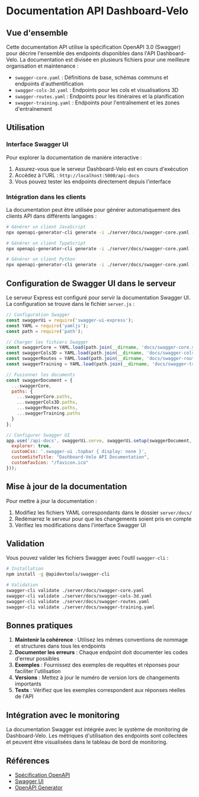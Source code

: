 # Documentation API Dashboard-Velo

## Vue d'ensemble

Cette documentation API utilise la spécification OpenAPI 3.0 (Swagger) pour décrire l'ensemble des endpoints disponibles dans l'API Dashboard-Velo. La documentation est divisée en plusieurs fichiers pour une meilleure organisation et maintenance :

- `swagger-core.yaml` : Définitions de base, schémas communs et endpoints d'authentification
- `swagger-cols-3d.yaml` : Endpoints pour les cols et visualisations 3D
- `swagger-routes.yaml` : Endpoints pour les itinéraires et la planification
- `swagger-training.yaml` : Endpoints pour l'entraînement et les zones d'entraînement

## Utilisation

### Interface Swagger UI

Pour explorer la documentation de manière interactive :

1. Assurez-vous que le serveur Dashboard-Velo est en cours d'exécution
2. Accédez à l'URL : `http://localhost:5000/api-docs`
3. Vous pouvez tester les endpoints directement depuis l'interface

### Intégration dans les clients

La documentation peut être utilisée pour générer automatiquement des clients API dans différents langages :

```bash
# Générer un client JavaScript
npx openapi-generator-cli generate -i ./server/docs/swagger-core.yaml -g javascript -o ./clients/js

# Générer un client TypeScript
npx openapi-generator-cli generate -i ./server/docs/swagger-core.yaml -g typescript-fetch -o ./clients/ts

# Générer un client Python
npx openapi-generator-cli generate -i ./server/docs/swagger-core.yaml -g python -o ./clients/python
```

## Configuration de Swagger UI dans le serveur

Le serveur Express est configuré pour servir la documentation Swagger UI. La configuration se trouve dans le fichier `server.js` :

```javascript
// Configuration Swagger
const swaggerUi = require('swagger-ui-express');
const YAML = require('yamljs');
const path = require('path');

// Charger les fichiers Swagger
const swaggerCore = YAML.load(path.join(__dirname, 'docs/swagger-core.yaml'));
const swaggerCols3D = YAML.load(path.join(__dirname, 'docs/swagger-cols-3d.yaml'));
const swaggerRoutes = YAML.load(path.join(__dirname, 'docs/swagger-routes.yaml'));
const swaggerTraining = YAML.load(path.join(__dirname, 'docs/swagger-training.yaml'));

// Fusionner les documents
const swaggerDocument = {
  ...swaggerCore,
  paths: {
    ...swaggerCore.paths,
    ...swaggerCols3D.paths,
    ...swaggerRoutes.paths,
    ...swaggerTraining.paths
  }
};

// Configurer Swagger UI
app.use('/api-docs', swaggerUi.serve, swaggerUi.setup(swaggerDocument, {
  explorer: true,
  customCss: '.swagger-ui .topbar { display: none }',
  customSiteTitle: "Dashboard-Velo API Documentation",
  customfavIcon: "/favicon.ico"
}));
```

## Mise à jour de la documentation

Pour mettre à jour la documentation :

1. Modifiez les fichiers YAML correspondants dans le dossier `server/docs/`
2. Redémarrez le serveur pour que les changements soient pris en compte
3. Vérifiez les modifications dans l'interface Swagger UI

## Validation

Vous pouvez valider les fichiers Swagger avec l'outil `swagger-cli` :

```bash
# Installation
npm install -g @apidevtools/swagger-cli

# Validation
swagger-cli validate ./server/docs/swagger-core.yaml
swagger-cli validate ./server/docs/swagger-cols-3d.yaml
swagger-cli validate ./server/docs/swagger-routes.yaml
swagger-cli validate ./server/docs/swagger-training.yaml
```

## Bonnes pratiques

1. **Maintenir la cohérence** : Utilisez les mêmes conventions de nommage et structures dans tous les endpoints
2. **Documenter les erreurs** : Chaque endpoint doit documenter les codes d'erreur possibles
3. **Exemples** : Fournissez des exemples de requêtes et réponses pour faciliter l'utilisation
4. **Versions** : Mettez à jour le numéro de version lors de changements importants
5. **Tests** : Vérifiez que les exemples correspondent aux réponses réelles de l'API

## Intégration avec le monitoring

La documentation Swagger est intégrée avec le système de monitoring de Dashboard-Velo. Les métriques d'utilisation des endpoints sont collectées et peuvent être visualisées dans le tableau de bord de monitoring.

## Références

- [Spécification OpenAPI](https://swagger.io/specification/)
- [Swagger UI](https://swagger.io/tools/swagger-ui/)
- [OpenAPI Generator](https://openapi-generator.tech/)
